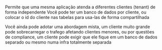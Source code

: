 Permite que uma mesma aplicação atenda a diferentes clientes (tenant) de forma independente
Você pode ter um banco de dados por cliente, ou colocar o id do cliente nas tabelas para usa-las de forma compartilhada

Você ainda pode adotar uma abordagem mista, um cliente muito grande pode sobrecarregar o trafego afetando clientes menores, ou por questões de
compliance, um cliente pode exigir que ele fique em um banco de dados separado ou mesmo numa infra totalmente separada